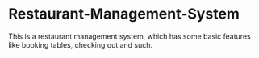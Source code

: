 # Restaurant-Management-System
This is a restaurant management system, which has some basic features like booking tables, checking out and such.

